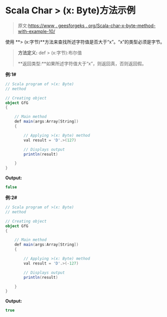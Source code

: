 # Scala Char > (x: Byte)方法示例

> 原文:[https://www . geesforgeks . org/Scala-char-x-byte-method-with-example-10/](https://www.geeksforgeeks.org/scala-char-x-byte-method-with-example-10/)

使用 **> (x:字节)**方法来查找所述字符值是否大于“x”。“x”的类型必须是字节。

> **方法定义:** def > (x:字节):布尔值
> 
> **返回类型:**如果所述字符值大于“x”，则返回真，否则返回假。

**例:1#**

```scala
// Scala program of >(x: Byte)
// method

// Creating object
object GfG
{ 

    // Main method
    def main(args:Array[String])
    {

        // Applying >(x: Byte) method 
        val result = 'D'.>(127)

        // Displays output
        println(result)

    }
} 
```

**Output:**

```scala
false

```

**例:2#**

```scala
// Scala program of >(x: Byte)
// method

// Creating object
object GfG
{ 

    // Main method
    def main(args:Array[String])
    {

        // Applying >(x: Byte) method
        val result = 'D'.>(-127)

        // Displays output
        println(result)

    }
} 
```

**Output:**

```scala
true

```